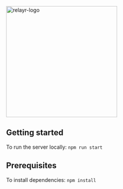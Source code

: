 <img src="https://assets.relayr.io/images/relayr/relayr_logo_transparent.png" alt="relayr-logo" width="300"/>

## Getting started

To run the server locally: ```npm run start```

## Prerequisites

To install dependencies: ```npm install```

